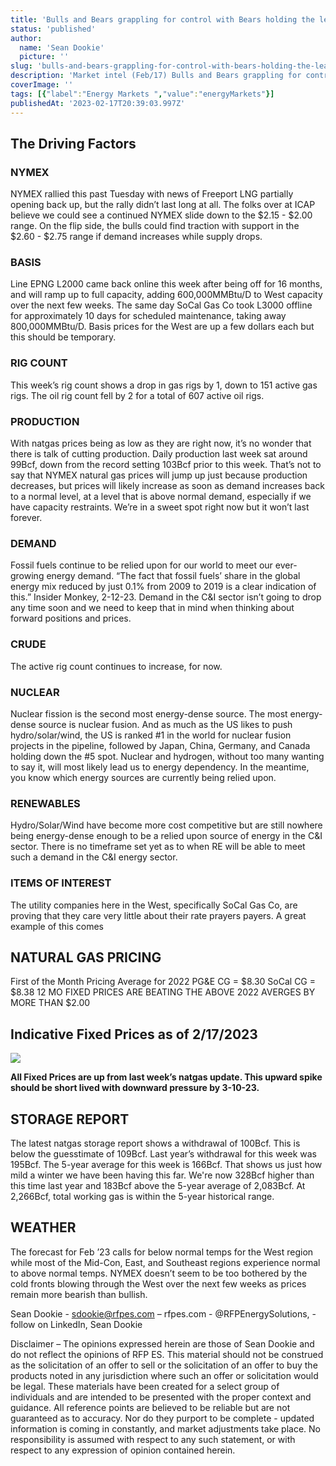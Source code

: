 ```yaml
---
title: 'Bulls and Bears grappling for control with Bears holding the lead '
status: 'published'
author:
  name: 'Sean Dookie'
  picture: ''
slug: 'bulls-and-bears-grappling-for-control-with-bears-holding-the-lead'
description: 'Market intel (Feb/17) Bulls and Bears grappling for control'
coverImage: ''
tags: [{"label":"Energy Markets ","value":"energyMarkets"}]
publishedAt: '2023-02-17T20:39:03.997Z'
---
```


## **The Driving Factors**

### **NYMEX**

NYMEX rallied this past Tuesday with news of Freeport LNG partially opening back up, but the rally didn’t last long at all. The folks over at ICAP believe we could see a continued NYMEX slide down to the $2.15 - $2.00 range. On the flip side, the bulls could find traction with support in the $2.60 - $2.75 range if demand increases while supply drops.

### **BASIS**

Line EPNG L2000 came back online this week after being off for 16 months, and will ramp up to full capacity, adding 600,000MMBtu/D to West capacity over the next few weeks. The same day SoCal Gas Co took L3000 offline for approximately 10 days for scheduled maintenance, taking away 800,000MMBtu/D. Basis prices for the West are up a few dollars each but this should be temporary.

### **RIG COUNT**

This week’s rig count shows a drop in gas rigs by 1, down to 151 active gas rigs. The oil rig count fell by 2 for a total of 607 active oil rigs.

### **PRODUCTION**

With natgas prices being as low as they are right now, it’s no wonder that there is talk of cutting production. Daily production last week sat around 99Bcf, down from the record setting 103Bcf prior to this week. That’s not to say that NYMEX natural gas prices will jump up just because production decreases, but prices will likely increase as soon as demand increases back to a normal level, at a level that is above normal demand, especially if we have capacity restraints. We’re in a sweet spot right now but it won’t last forever.

### **DEMAND**

Fossil fuels continue to be relied upon for our world to meet our ever-growing energy demand. “The fact that fossil fuels’ share in the global energy mix reduced by just 0.1% from 2009 to 2019 is a clear indication of this.” Insider Monkey, 2-12-23. Demand in the C&I sector isn’t going to drop any time soon and we need to keep that in mind when thinking about forward positions and prices.

### **CRUDE**

The active rig count continues to increase, for now.

### **NUCLEAR**

Nuclear fission is the second most energy-dense source. The most energy-dense source is nuclear fusion. And as much as the US likes to push hydro/solar/wind, the US is ranked #1 in the world for nuclear fusion projects in the pipeline, followed by Japan, China, Germany, and Canada holding down the #5 spot. Nuclear and hydrogen, without too many wanting to say it, will most likely lead us to energy dependency. In the meantime, you know which energy sources are currently being relied upon.

### **RENEWABLES**

Hydro/Solar/Wind have become more cost competitive but are still nowhere being energy-dense enough to be a relied upon source of energy in the C&I sector. There is no timeframe set yet as to when RE will be able to meet such a demand in the C&I energy sector.

### **ITEMS OF INTEREST**

The utility companies here in the West, specifically SoCal Gas Co, are proving that they care very little about their rate prayers payers. A great example of this comes

## NATURAL GAS PRICING

First of the Month Pricing Average for 2022 PG&E CG = $8.30 SoCal CG = $8.38 12 MO FIXED PRICES ARE BEATING THE ABOVE 2022 AVERGES BY MORE THAN $2.00

## Indicative Fixed Prices as of 2/17/2023

![](/images/screenshot-2023-02-17-at-5.29.00-pm-A2OT.png)

**All Fixed Prices are up from last week’s natgas update. This upward spike should be short lived with downward pressure by 3-10-23.**

## STORAGE REPORT

The latest natgas storage report shows a withdrawal of 100Bcf. This is below the guesstimate of 109Bcf. Last year’s withdrawal for this week was 195Bcf. The 5-year average for this week is 166Bcf. That shows us just how mild a winter we have been having this far. We're now 328Bcf higher than this time last year and 183Bcf above the 5-year average of 2,083Bcf. At 2,266Bcf, total working gas is within the 5-year historical range.

## WEATHER

The forecast for Feb ’23 calls for below normal temps for the West region while most of the Mid-Con, East, and Southeast regions experience normal to above normal temps. NYMEX doesn’t seem to be too bothered by the cold fronts blowing through the West over the next few weeks as prices remain more bearish than bullish.

Sean Dookie - sdookie@rfpes.com – rfpes.com - @RFPEnergySolutions, - follow on LinkedIn, Sean Dookie

Disclaimer – The opinions expressed herein are those of Sean Dookie and do not reflect the opinions of RFP ES. This material should not be construed as the solicitation of an offer to sell or the solicitation of an offer to buy the products noted in any jurisdiction where such an offer or solicitation would be legal. These materials have been created for a select group of individuals and are intended to be presented with the proper context and guidance. All reference points are believed to be reliable but are not guaranteed as to accuracy. Nor do they purport to be complete - updated information is coming in constantly, and market adjustments take place. No responsibility is assumed with respect to any such statement, or with respect to any expression of opinion contained herein.